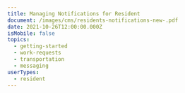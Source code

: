 ```yaml
---
title: Managing Notifications for Resident
document: /images/cms/residents-notifications-new-.pdf
date: 2021-10-26T12:00:00.000Z
isMobile: false
topics:
  - getting-started
  - work-requests
  - transportation
  - messaging
userTypes:
  - resident
---
```

